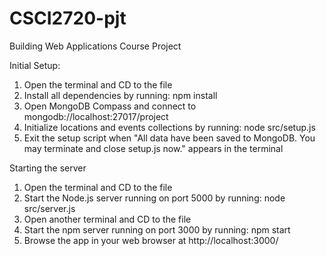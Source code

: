 # CSCI2720-pjt
Building Web Applications Course Project

Initial Setup:
1. Open the terminal and CD to the file
2. Install all dependencies by running: npm install
3. Open MongoDB Compass and connect to mongodb://localhost:27017/project
4. Initialize locations and events collections by running: node src/setup.js
5. Exit the setup script when "All data have been saved to MongoDB. You may terminate and close setup.js now." appears in the terminal

Starting the server
1. Open the terminal and CD to the file
2. Start the Node.js server running on port 5000 by running: node src/server.js
3. Open another terminal and CD to the file
3. Start the npm server running on port 3000 by running: npm start
4. Browse the app in your web browser at http://localhost:3000/

